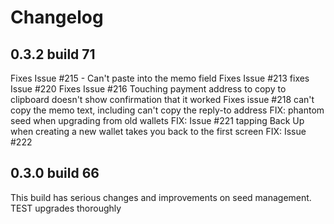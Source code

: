 # Changelog


## 0.3.2 build 71
Fixes Issue #215 - Can't paste into the memo field
Fixes Issue #213
fixes Issue #220
Fixes Issue #216 Touching payment address to copy to clipboard doesn't show confirmation that it worked
Fixes issue #218 can't copy the memo text, including can't copy the reply-to address
FIX: phantom seed when upgrading from old wallets
FIX: Issue #221 tapping Back Up when creating a new wallet takes you back to the first screen
FIX: Issue #222

## 0.3.0 build 66
This build has serious changes and improvements on seed management. TEST upgrades thoroughly


